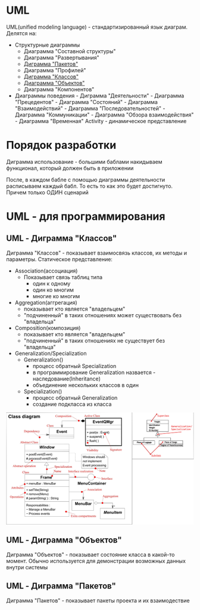 # UML

UML(unified modeling language) - стандартизированный язык диаграм. Делятся на:

-   Структурные диаграммы
    -   Диаграмма "Составной структуры"
    -   Диаграмма "Развертывания"
    -   [Диграмма "Пакетов"](#uml---диграмма-пакетов)
    -   Диаграмма "Профилей"
    -   [Диграмма "Классов"](#uml---диграмма-классов)
    -   [Диаграмма "Объектов"](#uml---диграмма-объектов)
    -   Диаграмма "Компонентов"
-   Диаграммы поведения - Диграмма "Деятельности" - Диаграмма "Прецедентов" - Диаграмма "Состояний" - Диаграмма "Взаимодействий" - Диаграмма "Последовательностей" - Диаграмма "Коммуникации" - Диаграмма "Обзора взаимодействия" - Диаграмма "Временная"
    Activity - динамическое представление

# Порядок разработки

Диграмма использование - большими баблами накидываем функционал, который должен быть в приложении

После, в каждом бабле с помощью диаграммы деятельности расписываем каждый бабл. То есть то как это будет достигнуто. Причем только ОДИН сценарий

# UML - для программирования

## UML - Диграмма "Классов"

Диграмма "Классов" - показывает взаимосвязь классов, их методы и параметры. Статическое представление:

-   Association(ассоциация)
    -   Показывает связь таблиц типа
        -   один к одному
        -   один ко многим
        -   многие ко многим
-   Aggregation(аггрегация)
    -   показывает кто является "владельцем"
    -   "подчиненный" в таких отношениях может существовать без "владельца"
-   Composition(композиция)
    -   показывает кто является "владельцем"
    -   "подчиненный" в таких отношениях не существует без "владельца"
-   Generalization/Specialization
    -   Generalization()
        -   процесс обратный Specialization
        -   в программирование Generalization назвается - наследование(Inheritance)
        -   объединение нескольких классов в один
    -   Specialization()
        -   процесс обратный Generalization
        -   создание подкласса из класса

<img src="./source/00-ClassDiagram.png" style="display: block; height: 300px; margin: auto;"/>

## UML - Диграмма "Объектов"

Диграмма "Объектов" - показывает состояние класса в какой-то момент. Обычно используется для демонстрации возможных данных внутри системы

## UML - Диграмма "Пакетов"

Диграмма "Пакетов" - показывает пакеты проекта и их взаимодествие
